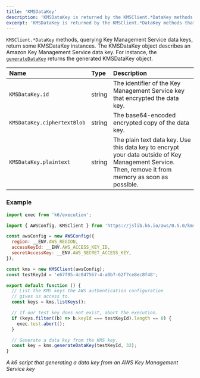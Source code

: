 ```yaml
---
title: 'KMSDataKey'
description: 'KMSDataKey is returned by the KMSClient.*DataKey methods that query KMS data keys'
excerpt: 'KMSDataKey is returned by the KMSClient.*DataKey methods that query KMS data keys'
---
```


`KMSClient.*DataKey` methods, querying Key Management Service data keys, return some KMSDataKey instances. The KMSDataKey object describes an Amazon Key Management Service data key. For instance, the [`generateDataKey`](/javascript-api/jslib/aws/kmsclient/kmsclient-generate-data-key/) returns the generated KMSDataKey object.   

| Name                        | Type   | Description                                                                                                                     |
| :-------------------------- | :----- | :------------------------------------------------------------------------------------------------------------------------------ |
| `KMSDataKey.id`             | string | The identifier of the Key Management Service key that encrypted the data key.                                                                      |
| `KMSDataKey.ciphertextBlob` | string | The base64-encoded encrypted copy of the data key.                                                                              |
| `KMSDataKey.plaintext`      | string | The plain text data key. Use this data key to encrypt your data outside of Key Management Service. Then, remove it from memory as soon as possible. |

### Example

<CodeGroup labels={[]}>

```javascript
import exec from 'k6/execution';

import { AWSConfig, KMSClient } from 'https://jslib.k6.io/aws/0.5.0/kms.js';

const awsConfig = new AWSConfig({
  region: __ENV.AWS_REGION,
  accessKeyId: __ENV.AWS_ACCESS_KEY_ID,
  secretAccessKey: __ENV.AWS_SECRET_ACCESS_KEY,
});

const kms = new KMSClient(awsConfig);
const testKeyId = 'e67f95-4c047567-4-a0b7-62f7ce8ec8f48';

export default function () {
  // List the KMS keys the AWS authentication configuration
  // gives us access to.
  const keys = kms.listKeys();

  // If our test key does not exist, abort the execution.
  if (keys.filter((b) => b.keyId === testKeyId).length == 0) {
    exec.test.abort();
  }

  // Generate a data key from the KMS key.
  const key = kms.generateDataKey(testKeyId, 32);
}
```

_A k6 script that generating a data key from an AWS Key Management Service key_

</CodeGroup>